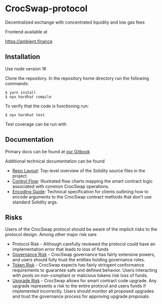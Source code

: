 # CrocSwap-protocol
Decentralized exchange with concentrated liquidity and low gas fees

Frontend available at 

https://ambient.finance

## Installation

Use node version 16

Clone the repository. In the repository home directory run the following commands:

    $ yarn install
    $ npx hardhat compile
    
To verify that the code is functioning run:

    $ npx hardhat test

Test coverage can be run with



## Documentation

Primary docs can be found at [our Gitbook](https://docs.ambient.finance)

Additional technical documentation can be found

* [Repo Layout](docs/Layout.md): Top-level overview of the Solidity source files in the project.
* [Control Flow](docs/ControlFlow.md): Illustrated flow charts mapping the smart contract logic associated with common CrocSwap operations.
* [Encoding Guide](docs/Encoding.md): Technical specification for clients outlining how to encode arguments to the CrocSwap contract methods that don't use standard Solidity args.

## Risks

Users of the CrocSwap protocol should be aware of the implicit risks to the protocol design. Among other major risk sare

* Protocol Risk - Although carefully reviewed the protocol could have an implementation error that leads to loss of funds
* [Governance Risk](./docs/GovernanceRoles.md) - CrocSwap governance has fairly extensive powers, and users should fully trust the entities holding governance roles.
* [Token Risk](./docs/TokenModel.md) - CrocSwap expects has fairly stringent conformance requirements to guarantee safe and defined behavior. Users interacting with pools on non-compliant or malicious tokens risk loss of funds.
* [Upgrade Risk](./docs/UpgradeSafety.md) - CrocSwap allows for smart contract code upgrade. Any upgrade represents a risk to the entire protocol and users funds if implemented incorrectly. Users should monitor all proposed upgrades and trust the governance process for approving upgrade proposals.
